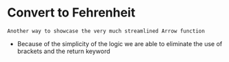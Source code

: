 # Convert to Fehrenheit

    Another way to showcase the very much streamlined Arrow function

- Because of the simplicity of the logic we are able to eliminate the use of brackets and the return keyword
